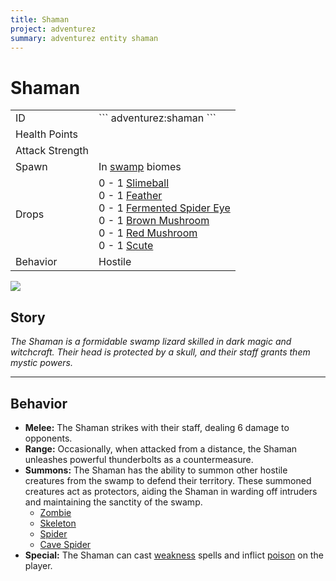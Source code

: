 ```yaml
---
title: Shaman
project: adventurez
summary: adventurez entity shaman
---
```

# Shaman
<div class="main_table">
<div class="left_main_table">
<table class="left_table">
    <tbody>
        <tr>
            <td class="first-column">ID</td>
            <td class="second-column">
            ```
            adventurez:shaman
            ```
            </td>
        </tr>
        <tr id="linear-top">
            <td class="first-column">Health Points</td>
            <td class="second-column icon-element" icon-count="40" icon-id="heart"></td>
        </tr>
        <tr id="linear-top">
            <td class="first-column">Attack Strength</td>
            <td class="second-column icon-element" icon-count="6" icon-id="melee" icon-exclusive></td>
        </tr>
        <tr id="linear-top">
            <td class="first-column">Spawn</td>
            <td class="second-column">In <a href="https://minecraft.wiki/w/Swamp" target="_blank">swamp</a> biomes</td>
        </tr>
        <tr id="linear-top">
            <td class="first-column">Drops</td>
            <td class="second-column icon-element" icon-count="5" icon-id="experience" icon-exclusive>0 - 1 <a href="https://minecraft.wiki/w/Slimeball" target="_blank">Slimeball</a><br>0 - 1 <a href="https://minecraft.wiki/w/Feather" target="_blank">Feather</a><br>0 - 1 <a href="https://minecraft.wiki/w/Fermented_Spider_Eye" target="_blank">Fermented Spider Eye</a><br>0 - 1 <a href="https://minecraft.wiki/w/Mushroom" target="_blank">Brown Mushroom</a><br>0 - 1 <a href="https://minecraft.wiki/w/Mushroom" target="_blank">Red Mushroom</a><br>0 - 1 <a href="https://minecraft.wiki/w/Scute" target="_blank">Scute</a></td>
        </tr>
        <tr id="linear-top">
            <td class="first-column">Behavior</td>
            <td class="second-column">Hostile</td>
        </tr>
    </tbody>
</table>
</div>
    <img src="/wiki/assets/adventurez/entities/shaman.png" loading="lazy" class="right_img_table"/>
</div>

## Story

*The Shaman is a formidable swamp lizard skilled in dark magic and witchcraft. Their head is protected by a skull, and their staff grants them mystic powers.*

---

## Behavior

* **Melee:** The Shaman strikes with their staff, dealing 6 damage to opponents.
* **Range:** Occasionally, when attacked from a distance, the Shaman unleashes powerful thunderbolts as a countermeasure.
* **Summons:** The Shaman has the ability to summon other hostile creatures from the swamp to defend their territory. These summoned creatures act as protectors, aiding the Shaman in warding off intruders and maintaining the sanctity of the swamp.
    * [Zombie](https://minecraft.wiki/w/Zombie)
    * [Skeleton](https://minecraft.wiki/w/Skeleton)
    * [Spider](https://minecraft.wiki/w/Spider)
    * [Cave Spider](https://minecraft.wiki/w/Cave_Spider)
* **Special:** The Shaman can cast [weakness](https://minecraft.wiki/w/Weakness) spells and inflict [poison](https://minecraft.wiki/w/Poison) on the player.
